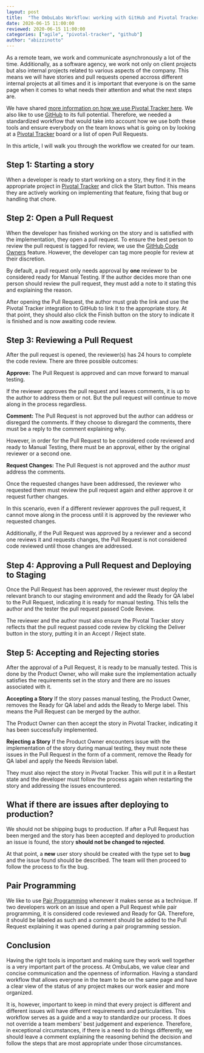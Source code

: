 ```yaml
---
layout: post
title:  "The OmbuLabs Workflow: working with GitHub and Pivotal Tracker"
date: 2020-06-15 11:00:00
reviewed: 2020-06-15 11:00:00
categories: ["agile", "pivotal-tracker", "github"]
author: "abizzinotto"
---
```


As a remote team, we work and communicate asynchronously a lot of the time. Additionally, as a software agency, we work not only on client projects but also internal projects related to various aspects of the company. This means we will have stories and pull requests opened accross different internal projects at all times and it is important that everyone is on the same page when it comes to what needs their attention and what the next steps are.

We have shared [more information on how we use Pivotal Tracker here](https://www.ombulabs.com/blog/tags/pivotal-tracker). We also like to use [GitHub](https://github.com/) to its full potential. Therefore, we needed a standardized workflow that would take into account how we use both these tools and ensure everybody on the team knows what is going on by looking at a [Pivotal Tracker](https://www.pivotaltracker.com/) board or a list of open Pull Requests.

In this article, I will walk you through the workflow we created for our team.

<!--more-->

## Step 1: Starting a story

When a developer is ready to start working on a story, they find it in the appropriate project in [Pivotal Tracker](https://www.pivotaltracker.com) and click the Start button. This means they are actively working on implementing that feature, fixing that bug or handling that chore.

## Step 2: Open a Pull Request

When the developer has finished working on the story and is satisfied with the implementation, they open a pull request. To ensure the best person to review the pull request is tagged for review, we use the [GitHub Code Owners](https://help.github.com/en/github/creating-cloning-and-archiving-repositories/about-code-owners#codeowners-file-location) feature. However, the developer can tag more people for review at their discretion.

By default, a pull request only needs approval by **one** reviewer to be considered ready for Manual Testing. If the author decides more than one person should review the pull request, they must add a note to it stating this and explaining the reason.

After opening the Pull Request, the author must grab the link and use the Pivotal Tracker integration to GitHub to link it to the appropriate story. At that point, they should also click the Finish button on the story to indicate it is finished and is now awaiting code review.

## Step 3: Reviewing a Pull Request

After the pull request is opened, the reviewer(s) has 24 hours to complete the code review. There are three possible outcomes:

**Approve:**
The Pull Request is approved and can move forward to manual testing.

If the reviewer approves the pull request and leaves comments, it is up to the author to address them or not. But the pull request will continue to move along in the process regardless.

**Comment:**
The Pull Request is not approved but the author can address or disregard the comments. If they choose to disregard the comments, there must be a reply to the comment explaining why.

However, in order for the Pull Request to be considered code reviewed and ready to Manual Testing, there must be an approval, either by the original reviewer or a second one.

**Request Changes:**
The Pull Request is not approved and the author *must* address the comments.

Once the requested changes have been addressed, the reviewer who requested them must review the pull request again and either approve it or request further changes.

In this scenario, even if a different reviewer approves the pull request, it cannot move along in the process until it is approved by the reviewer who requested changes.

Additionally, if the Pull Request was approved by a reviewer and a second one reviews it and requests changes, the Pull Request is not considered code reviewed until those changes are addressed.

## Step 4: Approving a Pull Request and Deploying to Staging

Once the Pull Request has been approved, the reviewer must deploy the relevant branch to our staging environment and add the Ready for QA label to the Pull Request, indicating it is ready for manual testing. This tells the author and the tester the pull request passed Code Review.

The reviewer and the author must also ensure the Pivotal Tracker story reflects that the pull request passed code review by clicking the Deliver button in the story, putting it in an Accept / Reject state.

## Step 5: Accepting and Rejecting stories

After the approval of a Pull Request, it is ready to be manually tested. This is done by the Product Owner, who will make sure the implementation actually satisfies the requirements set in the story and there are no issues associated with it.

**Accepting a Story**
If the story passes manual testing, the Product Owner, removes the Ready for QA label and adds the Ready to Merge label. This means the Pull Request can be merged by the author.

The Product Owner can then accept the story in Pivotal Tracker, indicating it has been successfully implemented.

**Rejecting a Story**
If the Product Owner encounters issue with the implementation of the story during manual testing, they must note these issues in the Pull Request in the form of a comment, remove the Ready for QA label and apply the Needs Revision label.

They must also reject the story in Pivotal Tracker. This will put it in a Restart state and the developer must follow the process again when restarting the story and addressing the issues encountered.

## What if there are issues after deploying to production?

We should not be shipping bugs to production. If after a Pull Request has been merged and the story has been accepted and deployed to production an issue is found, the story **should not be changed to rejected**.

At that point, a **new** user story should be created with the type set to **bug** and the issue found should be described. The team will then proceed to follow the process to fix the bug.

## Pair Programming

We like to use [Pair Programming](https://www.ombulabs.com/blog/learning/pair-programming/how-to-pair-sucessfully.html) whenever it makes sense as a technique. If two developers work on an issue and open a Pull Request while pair programming, it is considered code reviewed and Ready for QA. Therefore, it should be labeled as such and a comment should be added to the Pull Request explaining it was opened during a pair programming session.

## Conclusion

Having the right tools is important and making sure they work well together is a very important part of the process. At OmbuLabs, we value clear and concise communication and the openness of information. Having a standard workflow that allows everyone in the team to be on the same page and have a clear view of the status of any project makes our work easier and more organized.

It is, however, important to keep in mind that every project is different and different issues will have different requirements and particularities. This workflow serves as a guide and a way to standardize our process. It does not override a team members' best judgement and experience. Therefore, in exceptional circumstances, if there is a need to do things differently, we should leave a comment explaining the reasoning behind the decision and follow the steps that are most appropriate under those circumstances.
